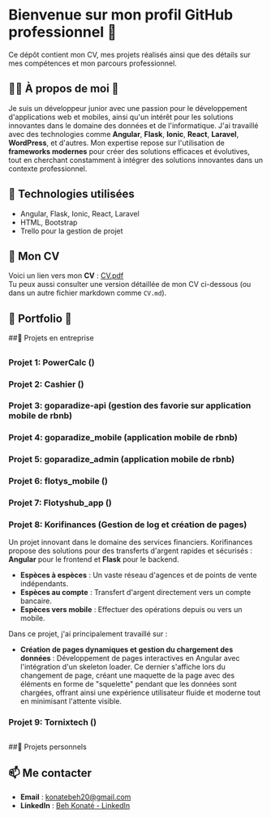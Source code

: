 # Bienvenue sur mon profil GitHub professionnel 👔
Ce dépôt contient mon CV, mes projets réalisés ainsi que des détails sur mes compétences et mon parcours professionnel.

## 🧑‍💻 À propos de moi 💼
Je suis un développeur junior avec une passion pour le développement d'applications web et mobiles, ainsi qu'un intérêt pour les solutions innovantes dans le domaine des données et de l'informatique. J'ai travaillé avec des technologies comme **Angular**, **Flask**, **Ionic**, **React**, **Laravel**, **WordPress**, et d'autres. Mon expertise repose sur l'utilisation de **frameworks modernes** pour créer des solutions efficaces et évolutives, tout en cherchant constamment à intégrer des solutions innovantes dans un contexte professionnel.


## 🌟 Technologies utilisées
- Angular, Flask, Ionic, React, Laravel
- HTML, Bootstrap
- Trello pour la gestion de projet

## 📄 Mon CV
Voici un lien vers mon **CV** : [CV.pdf](assets/CV.pdf)<br>
Tu peux aussi consulter une version détaillée de mon CV ci-dessous (ou dans un autre fichier markdown comme `CV.md`).

## 💼 Portfolio 💼

##💼 Projets en entreprise

##  

### Projet 1: **PowerCalc ()**


<!--
![Screenshot du projet 1](images/screenshot1.jpg)  
Description courte du projet...
-->


### Projet 2: **Cashier ()**


<!--
![Screenshot du projet 1](images/screenshot1.jpg)  
Description courte du projet...
-->


### Projet 3: **goparadize-api (gestion des favorie sur application mobile de rbnb)**


<!--
![Screenshot du projet 1](images/screenshot1.jpg)  
Description courte du projet...
-->


### Projet 4: **goparadize_mobile (application mobile de rbnb)**


<!--
![Screenshot du projet 1](images/screenshot1.jpg)  
Description courte du projet...
-->

### Projet 5: **goparadize_admin (application mobile de rbnb)**


<!--
![Screenshot du projet 1](images/screenshot1.jpg)  
Description courte du projet...
-->

### Projet 6: **flotys_mobile ()**


<!--
![Screenshot du projet 1](images/screenshot1.jpg)  
Description courte du projet...
-->

### Projet 7: **Flotyshub_app ()**


<!--
![Screenshot du projet 1](images/screenshot1.jpg)  
Description courte du projet...
-->

### Projet 8: **Korifinances (Gestion de log et création de pages)**
Un projet innovant dans le domaine des services financiers. Korifinances propose des solutions pour des transferts d'argent rapides et sécurisés : **Angular** pour le frontend et **Flask** pour le backend.  
 - **Espèces à espèces** : Un vaste réseau d'agences et de points de vente indépendants.
 - **Espèces au compte** : Transfert d'argent directement vers un compte bancaire.
 - **Espèces vers mobile** : Effectuer des opérations depuis ou vers un mobile.

Dans ce projet, j'ai principalement travaillé sur :
 - **Création de pages dynamiques et gestion du chargement des données** : Développement de pages interactives en Angular avec l'intégration d'un skeleton loader. Ce dernier 
     s'affiche lors du changement de page, créant une maquette de la page avec des éléments en forme de "squelette" pendant que les données sont chargées, offrant ainsi une 
     expérience utilisateur fluide et moderne tout en minimisant l'attente visible.

<!--
![Screenshot du projet 1](images/screenshot1.jpg)  
Description courte du projet...
-->


### Projet 9: **Tornixtech ()**


<!--
![Screenshot du projet 1](images/screenshot1.jpg)  
Description courte du projet...
-->


##  
##💼 Projets personnels
##  


<!--
### Projet 1: **Application de gestion d'équipe (Angular & Flask)**
Un projet complet de gestion d'équipe, où j'ai utilisé **Angular** pour le frontend et **Flask** pour le backend.  
![Screenshot du projet 1](images/screenshot1.jpg)  
Description courte du projet...

### Projet 2: **Plateforme e-commerce (Laravel)**
Création d'un site de commerce électronique avec intégration de paiement sécurisé via **Laravel**.  
![Screenshot du projet 2](images/screenshot2.jpg)  
Description courte du projet...

### Projet 3: **Application mobile de gestion de tâches (Ionic)**
Une application mobile pour la gestion de tâches en temps réel.  
![Screenshot du projet 3](images/screenshot3.jpg)  
Description courte du projet...
-->

## 📫 Me contacter
- **Email** : [konatebeh20@gmail.com](mailto:konatebeh20@gmail.com)
- **LinkedIn** : [Beh Konaté - LinkedIn](https://linkedin.com/in/beh-konaté-8804b7220)


<!--
## Hi there 👋
-->

<!--
**konatebeh20/konatebeh20** is a ✨ _special_ ✨ repository because its `README.md` (this file) appears on your GitHub profile.

Here are some ideas to get you started:

- 🔭 I’m currently working on ...
- 🌱 I’m currently learning ...
- 👯 I’m looking to collaborate on ...
- 🤔 I’m looking for help with ...
- 💬 Ask me about ...
- 📫 How to reach me: ...
- 😄 Pronouns: ...
- ⚡ Fun fact: ...
-->
